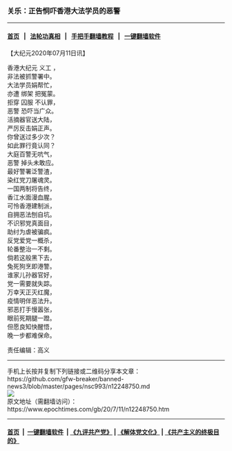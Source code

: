 ### 关乐：正告恫吓香港大法学员的恶警
------------------------

#### [首页](https://github.com/gfw-breaker/banned-news3/blob/master/README.md) &nbsp;&nbsp;|&nbsp;&nbsp; [法轮功真相](https://github.com/begood0513/basic/blob/master/README.md)  &nbsp;&nbsp;|&nbsp;&nbsp; [手把手翻墙教程](https://github.com/gfw-breaker/guides/wiki)  &nbsp;&nbsp;|&nbsp;&nbsp; [一键翻墙软件](https://github.com/gfw-breaker/nogfw/blob/master/README.md)  



<div><p>
 【大纪元2020年07月11日讯】
</p>
<p>
 <ok href="https://www.epochtimes.com/gb/tag/%E9%A6%99%E6%B8%AF%E5%A4%A7%E7%BA%AA%E5%85%83.html">
  香港大纪元
 </ok>
 <ok href="https://www.epochtimes.com/gb/tag/%E4%B9%89%E5%B7%A5.html">
  义工
 </ok>
 ，
 <br/>
 非法被抓警署中。
 <br/>
 大法学员娟帮忙，
 <br/>
 亦遭
 <ok href="https://www.epochtimes.com/gb/tag/%E7%BB%91%E6%9E%B6.html">
  绑架
 </ok>
 把冤蒙。
 <br/>
 拒穿
 <ok href="https://www.epochtimes.com/gb/tag/%E5%9B%9A%E6%9C%8D.html">
  囚服
 </ok>
 不认罪，
 <br/>
 <ok href="https://www.epochtimes.com/gb/tag/%E6%81%B6%E8%AD%A6.html">
  恶警
 </ok>
 恐吓当广众。
 <br/>
 活摘器官送大陆，
 <br/>
 严厉反击娟正声。
 <br/>
 你曾送过多少次？
 <br/>
 如此罪行竟认同？
 <br/>
 大庭百警无吭气，
 <br/>
 <ok href="https://www.epochtimes.com/gb/tag/%E6%81%B6%E8%AD%A6.html">
  恶警
 </ok>
 掉头未敢应。
 <br/>
 最好警署泛警渣，
 <br/>
 染红党刀屠魂灵。
 <br/>
 一国两制将告终，
 <br/>
 香江水面漫血腥。
 <br/>
 可怜香港建制派，
 <br/>
 自拥恶法刨自坑。
 <br/>
 不识邪党真面目，
 <br/>
 助纣为虐被骗疯。
 <br/>
 反党爱党一概杀，
 <br/>
 轮番整治一不剩。
 <br/>
 倘若这般黑下去，
 <br/>
 兔死狗烹即港警。
 <br/>
 谁家儿孙器官好，
 <br/>
 党一需要就失踪。
 <br/>
 万幸天正灭红魔，
 <br/>
 疫情明伴恶法升。
 <br/>
 邪恶打手慢嚣张，
 <br/>
 眼前死期腿一蹬。
 <br/>
 但愿良知快醒悟，
 <br/>
 晚一步都难保命。
</p>
<p>
 责任编辑：高义
</p>
</div>
<hr/>
手机上长按并复制下列链接或二维码分享本文章：<br/>
https://github.com/gfw-breaker/banned-news3/blob/master/pages/nsc993/n12248750.md <br/>
<a href='https://github.com/gfw-breaker/banned-news3/blob/master/pages/nsc993/n12248750.md'><img src='https://github.com/gfw-breaker/banned-news3/blob/master/pages/nsc993/n12248750.md.png'/></a> <br/>
原文地址（需翻墙访问）：https://www.epochtimes.com/gb/20/7/11/n12248750.htm


------------------------
#### [首页](https://github.com/gfw-breaker/banned-news3/blob/master/README.md) &nbsp;|&nbsp; [一键翻墙软件](https://github.com/gfw-breaker/nogfw/blob/master/README.md) &nbsp;| [《九评共产党》](https://github.com/gfw-breaker/9ping.md/blob/master/README.md#九评之一评共产党是什么) | [《解体党文化》](https://github.com/gfw-breaker/jtdwh.md/blob/master/README.md) | [《共产主义的终极目的》](https://github.com/gfw-breaker/gczydzjmd.md/blob/master/README.md)


<img src='http://gfw-breaker.win/banned-news3/pages/nsc993/n12248750.md' width='0px' height='0px'/>